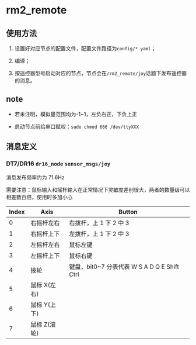 # rm2_remote

## 使用方法

1. 设置好对应节点的配置文件，配置文件路径为`config/*.yaml`；

2. 编译；

3. 按遥控器型号启动对应的节点，节点会在`/rm2_remote/joy`话题下发布遥控器的消息。

## note

- 若未注明，模拟量范围均为-1~1，左负右正，下负上正

- 启动节点前给串口赋权：`sudo chmod 666 /dev/ttyXXX`

## 消息定义

### DT7/DR16 `dr16_node` `sensor_msgs/joy`

消息发布频率约为 71.6Hz

需要注意：鼠标输入和摇杆输入在正常情况下灵敏度差别很大，两者的数量级可以相差数百倍，使用时多加小心

| Index | Axis         | Button                                       |
| ----- | ------------ | -------------------------------------------- |
| 0     | 右摇杆左右   | 右拨杆，上 1 下 2 中 3                       |
| 1     | 右摇杆上下   | 左拨杆，上 1 下 2 中 3                       |
| 2     | 左摇杆左右   | 鼠标左键                                     |
| 3     | 左摇杆上下   | 鼠标右键                                     |
| 4     | 拨轮         | 键盘，bit0~7 分表代表 W S A D Q E Shift Ctrl |
| 5     | 鼠标 X(左右) |                                              |
| 6     | 鼠标 Y(上下) |                                              |
| 7     | 鼠标 Z(滚轮) |                                              |
